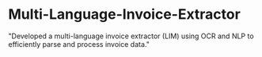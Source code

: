 # Multi-Language-Invoice-Extractor
"Developed a multi-language invoice extractor (LIM) using OCR and NLP to efficiently parse and process invoice data."
